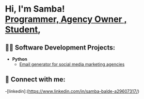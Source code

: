<h1>Hi, I'm Samba! <br/><a href="https://github.com/joshmadakor1">Programmer, Agency Owner , Student</a>, <a href="https://www.youtube.com/c/joshmadakor"></a></h1>

<h2>👨‍💻 Software Development Projects:</h2>

- <b>Python</b>
  - [Email generator for social media marketing agencies](https://github.com/Kengokuhebun/Email-generator-final)


<h2> 🤳 Connect with me:</h2>


-[linkedin]:(https://www.linkedin.com/in/samba-balde-a29607317/)
